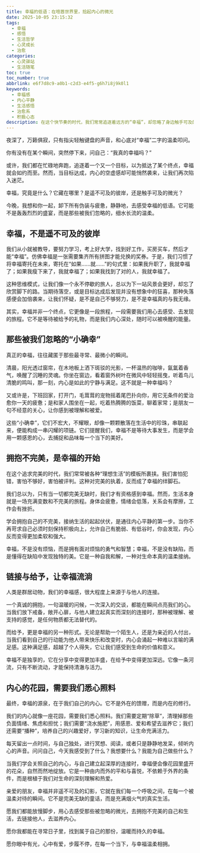 ```yaml
---
title: 幸福的低语：在喧嚣世界里，拾起内心的微光
date: 2025-10-05 23:15:32
tags:
  - 幸福
  - 感悟
  - 生活哲学
  - 心灵成长
  - 治愈
categories:
  - 心灵驿站
  - 生活随笔
toc: true
toc_number: true
abbrlink: e6f7d8c9-a0b1-c2d3-e4f5-g6h7i8j9k0l1
keywords:
  - 幸福感
  - 内心平静
  - 生活感悟
  - 治愈系
  - 积极心态
description: 在这个快节奏的时代，我们常常追逐着远方的“幸福”，却忽略了身边触手可及的温暖与美好。这篇文章，是一次关于幸福的温柔探索，它邀请你放慢脚步，倾听内心深处对宁静与喜悦的渴望，重新发现那些被日常琐碎掩盖的微光，学会拥抱不完美，并在给予与连接中，让幸福如涓涓细流，滋养我们的生命。
---
```


夜深了，万籁俱寂，只有指尖轻触键盘的声音，和心底对“幸福”二字的温柔叩问。

你有没有在某个瞬间，突然停下来，问自己：“我真的幸福吗？”

或许，我们都在忙碌地奔跑，追逐着一个又一个目标，以为抵达了某个终点，幸福就会如约而至。然而，当目标达成，内心的空虚感却可能悄然袭来，让我们再次陷入迷茫。

幸福，究竟是什么？它藏在哪里？是遥不可及的彼岸，还是触手可及的微光？

今晚，我想和你一起，卸下所有伪装与疲惫，静静地，去感受幸福的低语。它可能不是轰轰烈烈的盛宴，而是那些被我们忽略的，细水长流的温柔。

## 幸福，不是遥不可及的彼岸

我们从小就被教导，要努力学习，考上好大学，找到好工作，买房买车，然后才能“幸福”。仿佛幸福是一张需要集齐所有拼图才能兑换的奖券。于是，我们习惯了将幸福寄托在未来，寄托在“如果……就……”的句式里：如果我升职了，我就幸福了；如果我瘦下来了，我就幸福了；如果我找到了对的人，我就幸福了。

这种思维模式，让我们像一个永不停歇的旅人，总以为下一站风景会更好，却忘了欣赏脚下的路。当期待落空，或是目标达成后发现并没有想象中的狂喜，那种失落感便会加倍袭来，让我们怀疑，是不是自己不够努力，是不是幸福真的与我无缘。

其实，幸福并非一个终点，它更像是一段旅程，一段需要我们用心去感受、去发现的旅程。它不是等待被给予的礼物，而是我们内心深处，随时可以被唤醒的能量。

## 那些被我们忽略的“小确幸”

真正的幸福，往往藏匿于那些最寻常、最微小的瞬间。

清晨，阳光透过窗帘，在木地板上洒下斑驳的光影，一杯温热的咖啡，氤氲着香气，唤醒了沉睡的灵魂。你坐在窗边，看着窗外树叶在微风中轻轻摇曳，听着鸟儿清脆的鸣叫，那一刻，内心是如此的宁静与满足。这不就是一种幸福吗？

又或许是，下班回家，打开门，毛茸茸的宠物摇着尾巴扑向你，用它无条件的爱治愈你一天的疲惫；是和家人围坐在一起，吃着热腾腾的饭菜，聊着家常；是朋友一句不经意的关心，让你感到被理解和被爱。

这些“小确幸”，它们不宏大，不耀眼，却像一颗颗散落在生活中的珍珠，串联起来，便能构成一串闪耀的项链。它们提醒我们，幸福不是等待大事发生，而是学会用一颗感恩的心，去捕捉和品味每一个当下的美好。

## 拥抱不完美，是幸福的开始

在这个追求完美的时代，我们常常被各种“理想生活”的模板所裹挟。我们害怕犯错，害怕不够好，害怕被评判。这种对完美的执着，反而成了幸福的绊脚石。

我们总以为，只有当一切都完美无缺时，我们才有资格感到幸福。然而，生活本身就是一场充满变数和不完美的旅程。身体会疲惫，情绪会低落，关系会有摩擦，工作会有挫折。

学会拥抱自己的不完美，接纳生活的起起伏伏，是通往内心平静的第一步。当你不再苛求自己必须时刻保持积极向上，允许自己有脆弱、有低谷时，你会发现，内心反而变得更加柔软和强大。

幸福，不是没有烦恼，而是拥有面对烦恼的勇气和智慧；幸福，不是没有缺陷，而是懂得在缺陷中发现独特的美。它是一种自我和解，一种对生命本真的温柔接纳。

## 链接与给予，让幸福流淌

人类是群居动物，我们的幸福感，很大程度上来源于与他人的连接。

一个真诚的拥抱，一句温暖的问候，一次深入的交谈，都能在瞬间点亮我们的心。当我们放下戒备，敞开心扉，与他人建立起真实而深刻的连接时，那种被理解、被支持的感觉，是任何物质都无法替代的。

而给予，更是幸福的另一种形式。无论是帮助一个陌生人，还是为亲近的人付出，当我们看到自己的行动能为他人带来快乐和改变时，内心会涌起一种难以言喻的满足感。这种满足感，超越了个人得失，它让我们感受到生命的价值和意义。

幸福不是独享的，它在分享中变得更加丰盛，在给予中变得更加深远。它像一条河流，只有不断流动，才能保持清澈与活力。

## 内心的花园，需要我们悉心照料

最终，幸福的源泉，在于我们自己的内心。它不是外在的馈赠，而是内在的修行。

我们的内心就像一座花园，需要我们悉心照料。我们需要定期“除草”，清理掉那些负面情绪、焦虑和担忧；我们需要“浇水施肥”，用感恩、爱和希望去滋养它；我们还需要“播种”，培养自己的兴趣爱好，学习新的知识，让生命充满活力。

每天留出一点时间，与自己独处，进行冥想、阅读，或者只是静静地发呆，倾听内心的声音。问问自己，今天我感受到了什么？我想要什么？我能为自己做些什么？

当我们学会关照自己的内心，与自己建立起深厚的连接时，幸福便会像花园里盛开的花朵，自然而然地绽放。它是一种由内而外的平和与喜悦，不依赖于外界的条件，而是根植于我们对生命的深刻理解和热爱。

亲爱的朋友，幸福并非遥不可及的幻影，它就在我们每一个呼吸之间，在每一个被温柔对待的瞬间。它不是完美无缺的童话，而是充满烟火气的真实生活。

愿我们都能放慢脚步，用心去感受那些被忽略的微光，去拥抱不完美的自己和生活，去链接他人，去滋养内心。

愿你我都能在寻常日子里，找到属于自己的那份，温暖而持久的幸福。

愿你眼中有光，心中有爱，步履不停，在每一个当下，与幸福温柔相拥。